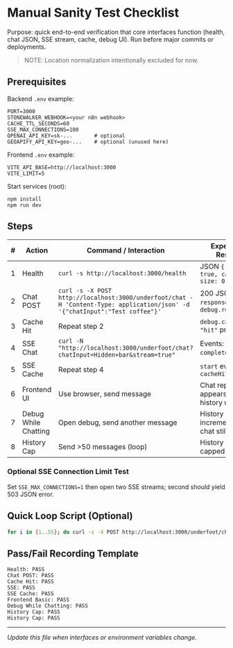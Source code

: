 # Manual Sanity Test Checklist

Purpose: quick end-to-end verification that core interfaces function (health, chat JSON, SSE stream, cache, debug UI). Run before major commits or deployments.

> NOTE: Location normalization intentionally excluded for now.

## Prerequisites

Backend `.env` example:

```env
PORT=3000
STONEWALKER_WEBHOOK=<your n8n webhook>
CACHE_TTL_SECONDS=60
SSE_MAX_CONNECTIONS=100
OPENAI_API_KEY=sk-...       # optional
GEOAPIFY_API_KEY=geo-...    # optional (unused here)
```

Frontend `.env` example:

```env
VITE_API_BASE=http://localhost:3000
VITE_LIMIT=5
```

Start services (root):

```
npm install
npm run dev
```

## Steps

| # | Action | Command / Interaction | Expected Result |
| - | - | - | - |
| 1 | Health | `curl -s http://localhost:3000/health` | JSON `{ ok: true, cache: { size: 0 }}` |
| 2 | Chat POST | `curl -s -X POST http://localhost:3000/underfoot/chat -H 'Content-Type: application/json' -d '{"chatInput":"Test coffee"}'` | 200 JSON with `response` & `debug.requestId` |
| 3 | Cache Hit | Repeat step 2 | `debug.cache == "hit"` present |
| 4 | SSE Chat | `curl -N "http://localhost:3000/underfoot/chat?chatInput=Hidden+bar&stream=true"` | Events: `start`, `complete`, `end` |
| 5 | SSE Cache | Repeat step 4 | `start` event has `cacheHit: true` |
| 6 | Frontend UI | Use browser, send message | Chat reply appears, debug history updated |
| 7 | Debug While Chatting | Open debug, send another message | History count increments; chat still usable |
| 8 | History Cap | Send >50 messages (loop) | History length capped at 50 |

<!-- Fallback simulation removed: backend no longer synthesizes fallback payloads -->

### Optional SSE Connection Limit Test

Set `SSE_MAX_CONNECTIONS=1` then open two SSE streams; second should yield 503 JSON error.

## Quick Loop Script (Optional)

```bash
for i in {1..55}; do curl -s -X POST http://localhost:3000/underfoot/chat -H 'Content-Type: application/json' -d '{"chatInput":"hist-'"$i"'"}' >/dev/null; done
```

## Pass/Fail Recording Template

```
Health: PASS
Chat POST: PASS
Cache Hit: PASS
SSE: PASS
SSE Cache: PASS
Frontend Basic: PASS
Debug While Chatting: PASS
History Cap: PASS
History Cap: PASS
```

---

_Update this file when interfaces or environment variables change._
